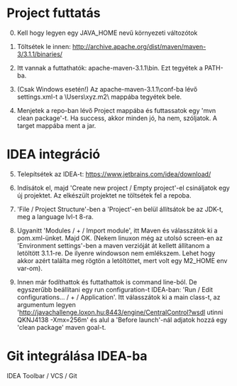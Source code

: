 # Project futtatás

0. Kell hogy legyen egy JAVA_HOME nevű környezeti változótok

1. Töltsétek le innen: http://archive.apache.org/dist/maven/maven-3/3.1.1/binaries/

2. Itt vannak a futtathatók: apache-maven-3.1.1\bin. Ezt tegyétek a PATH-ba.

3. (Csak Windows esetén!) Az apache-maven-3.1.1\conf-ba lévő settings.xml-t a \Users\xyz\.m2\ mappába tegyétek bele. 

4. Menjetek a repo-ban lévő Project mappába és futtassatok egy 'mvn clean package'-t. Ha success, akkor minden jó, ha nem, szóljatok. A target mappába ment a jar.


# IDEA integráció

5. Telepítsétek az IDEA-t: https://www.jetbrains.com/idea/download/

6. Indísátok el, majd 'Create new project / Empty project'-el csináljatok egy új projektet. Az elkészült projektet ne töltsétek fel a repoba.

7. 'File / Project Structure'-ben a 'Project'-en belül állítsátok be az JDK-t, meg a language lvl-t 8-ra.

8. Ugyanitt 'Modules / + / Import module', itt Maven és válasszátok ki a pom.xml-ünket. Majd OK. 
(Nekem linuxon még az utolsó screen-en az 'Environment settings'-ben a maven verzióját át kellett állítanom a letöltött 3.1.1-re. De ilyenre windowson nem emlékszem. Lehet hogy akkor azért találta meg rögtön a letöltöttet, mert volt egy M2_HOME env var-om).

9. Innen már fodíthattok és futtathattok is command line-ból. De egyszerűbb beállítani egy run configuration-t IDEA-ban: 'Run / Edit configurations... / + / Application'. Itt válasszátok ki a main class-t, az argumentum legyen 'http://javachallenge.loxon.hu:8443/engine/CentralControl?wsdl utinni QKNJ4138 -Xmx=256m' és alul a 'Before launch'-nál adjatok hozzá egy 'clean package' maven goal-t.

# Git integrálása IDEA-ba

IDEA Toolbar / VCS / Git